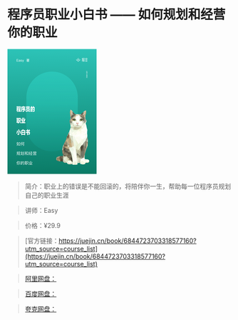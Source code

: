 # 程序员职业小白书 —— 如何规划和经营你的职业

![img](../../assets/15fd7933f4f4ed03~tplv-t2oaga2asx-no-mark_280_280_200_280.png)

> 简介：职业上的错误是不能回滚的，将陪伴你一生，帮助每一位程序员规划自己的职业生涯

> 讲师：Easy

> 价格：¥29.9

> [官方链接：https://juejin.cn/book/6844723703318577160?utm_source=course_list](https://juejin.cn/book/6844723703318577160?utm_source=course_list)

> [阿里网盘：]()

> [百度网盘：]()

> [夸克网盘：]()
